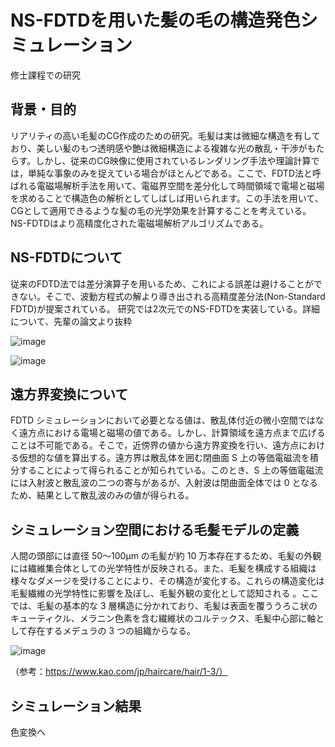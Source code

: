 # NS-FDTDを用いた髪の毛の構造発色シミュレーション
修士課程での研究


## 背景・目的
リアリティの高い毛髪のCG作成のための研究。毛髪は実は微細な構造を有しており、美しい髪のもつ透明感や艶は微細構造による複雑な光の散乱・干渉がもたらす。しかし、従来のCG映像に使用されているレンダリング手法や理論計算では，単純な事象のみを捉えている場合がほとんどである。ここで、FDTD法と呼ばれる電磁場解析手法を用いて、電磁界空間を差分化して時間領域で電場と磁場を求めることで構造色の解析としてしばしば用いられます。この手法を用いて、CGとして適用できるような髪の毛の光学効果を計算することを考えている。NS-FDTDはより高精度化された電磁場解析アルゴリズムである。

## NS-FDTDについて
従来のFDTD法では差分演算子を用いるため、これによる誤差は避けることができない。そこで、波動方程式の解より導き出される高精度差分法(Non-Standard FDTD)が提案されている。
研究では2次元でのNS-FDTDを実装している。詳細について、先輩の論文より抜粋

![image](https://user-images.githubusercontent.com/57475794/94405983-4c3cfc80-01ac-11eb-9a93-c7a97cf68d5e.png)


![image](https://user-images.githubusercontent.com/57475794/94405606-c456f280-01ab-11eb-9081-97dc93ebddd7.png)



## 遠方界変換について
FDTD シミュレーションにおいて必要となる値は、散乱体付近の微小空間ではなく遠方点における電場と磁場の値である。しかし、計算領域を遠方点まで広げることは不可能である。そこで，近傍界の値から遠方界変換を行い、遠方点における仮想的な値を算出する。遠方界は散乱体を囲む閉曲面 S 上の等価電磁流を積分することによって得られることが知られている。このとき、S 上の等価電磁流には入射波と散乱波の二つの寄与があるが、入射波は閉曲面全体では 0 となるため、結果として散乱波のみの値が得られる。

## シミュレーション空間における毛髪モデルの定義
人間の頭部には直径 50～100µm の毛髪が約 10 万本存在するため、毛髪の外観には繊維集合体としての光学特性が反映される。また、毛髪を構成する組織は様々なダメージを受けることにより、その構造が変化する。これらの構造変化は毛髪繊維の光学特性に影響を及ぼし、毛髪外観の変化として認知される 。ここでは、毛髪の基本的な 3 層構造に分かれており、毛髪は表面を覆ううろこ状のキューティクル、メラニン色素を含む繊維状のコルテックス、毛髪中心部に軸として存在するメデュラの 3 つの組織からなる。


![image](https://user-images.githubusercontent.com/57475794/94406819-91156300-01ad-11eb-97e4-2ffa814c8498.png)

（参考：https://www.kao.com/jp/haircare/hair/1-3/）
## シミュレーション結果
色変換へ
